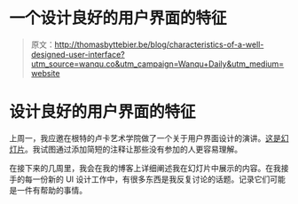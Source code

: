 # 一个设计良好的用户界面的特征

> 原文：<http://thomasbyttebier.be/blog/characteristics-of-a-well-designed-user-interface?utm_source=wanqu.co&utm_campaign=Wanqu+Daily&utm_medium=website>



# 设计良好的用户界面的特征

上周一，我应邀在根特的卢卡艺术学院做了一个关于用户界面设计的演讲。[这是幻灯片](http://www.slideshare.net/bytte/characteristics-of-an-awesome-user-interface)。我试图通过添加简短的注释让那些没有参加的人更容易理解。

在接下来的几周里，我会在我的博客上详细阐述我在幻灯片中展示的内容。在我接手的每一份新的 UI 设计工作中，有很多东西是我反复讨论的话题。记录它们可能是一件有帮助的事情。

